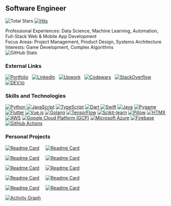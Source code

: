 ## **Software Engineer**
![Total Stars](https://img.shields.io/github/stars/castilloglenn?style=flat&label=Stars&logo=github)
[![Hits](https://hits.seeyoufarm.com/api/count/incr/badge.svg?url=https%3A%2F%2Fgithub.com%2Fcastilloglenn&count_bg=%230085EA&title_bg=%23555555&icon=github.svg&icon_color=%23FFFFFF&title=Visits&edge_flat=false)](https://hits.seeyoufarm.com)

Professional Experiences: Data Science, Machine Learning, Automation, Full-Stack Web & Mobile App Development<br>
Focus Areas: Project Management, Product Design, Systems Architecture<br>
Interests: Game Development, Complex Algorithms<br>
![GitHub Stats](https://github-readme-streak-stats.herokuapp.com/?user=castilloglenn&theme=dark&hide_border=true&date_format=M%20j%5B%2C%20Y%5D&mode=weekly&disable_animations=true&background=0D1118)

### **External Links**

[![Portfolio](https://img.shields.io/badge/Portfolio-000000?style=flat&logo=icloud&logoColor=white)](https://castilloglenn.github.io/)
&nbsp;
[![LinkedIn](https://img.shields.io/badge/LinkedIn-0A66C2?style=flat&logo=linkedin&logoColor=white)](https://www.linkedin.com/in/castilloglenn)
&nbsp;
[![Upwork](https://img.shields.io/badge/Upwork-238636?style=flat&logo=upwork&logoColor=white)](https://www.upwork.com/freelancers/~0134c73d8fad9c2581)
&nbsp;
[![Codewars](https://img.shields.io/badge/Codewars-B1361E?style=flat&logo=codewars&logoColor=white)](https://www.codewars.com/users/castilloglenn)
&nbsp;
[![StackOverflow](https://img.shields.io/badge/StackOverflow-F58025?style=flat&logo=stackoverflow&logoColor=white)](https://stackoverflow.com/users/12091931/glenn)
&nbsp;
[![DEV.to](https://img.shields.io/badge/DEV.to-000000?style=flat&logo=devdotto&logoColor=white)](https://dev.to/castilloglenn)

### **Skills and Technologies**

[![Python](https://img.shields.io/badge/Python-3776AB?style=flat&logo=python&logoColor=white)](https://www.linkedin.com/in/castilloglenn)
[![JavaScript](https://img.shields.io/badge/JavaScript-F7DF1C?style=flat&logo=javascript&logoColor=black)](https://www.linkedin.com/in/castilloglenn)
[![TypeScript](https://img.shields.io/badge/TypeScript-007ACC?style=flat&logo=typescript&logoColor=white)](https://www.linkedin.com/in/castilloglenn)
[![Dart](https://img.shields.io/badge/Dart-00B8D9?style=flat&logo=dart&logoColor=white)](https://www.linkedin.com/in/castilloglenn)
[![Swift](https://img.shields.io/badge/Swift-F05138?style=flat&logo=swift&logoColor=white)](https://www.linkedin.com/in/castilloglenn)
[![Java](https://img.shields.io/badge/Java-007396?style=flat&logo=java&logoColor=white)](https://www.linkedin.com/in/castilloglenn)
[![Pygame](https://img.shields.io/badge/Pygame-F9C5D1?style=flat&logo=pygame&logoColor=black)](https://www.linkedin.com/in/castilloglenn)
[![Flutter](https://img.shields.io/badge/Flutter-02569B?style=flat&logo=flutter&logoColor=white)](https://www.linkedin.com/in/castilloglenn)
[![Vue.js](https://img.shields.io/badge/Vue.js-4FC08D?style=flat&logo=vue.js&logoColor=white)](https://www.linkedin.com/in/castilloglenn)
[![Golang](https://img.shields.io/badge/Go-00ADD8?style=flat&logo=go&logoColor=white)](https://www.linkedin.com/in/castilloglenn)
[![TensorFlow](https://img.shields.io/badge/TensorFlow-FF6F00?style=flat&logo=tensorflow&logoColor=white)](https://www.linkedin.com/in/castilloglenn)
[![Scikit-learn](https://img.shields.io/badge/Scikit--learn-F7931E?style=flat&logo=scikit-learn&logoColor=white)](https://www.linkedin.com/in/castilloglenn)
[![Pillow](https://img.shields.io/badge/Pillow-FF8C00?style=flat&logo=pillow&logoColor=white)](https://www.linkedin.com/in/castilloglenn)
[![HTMX](https://img.shields.io/badge/HTMX-004A7C?style=flat&logo=htmx&logoColor=white)](https://www.linkedin.com/in/castilloglenn)
[![AWS](https://img.shields.io/badge/AWS-232F3E?style=flat&logo=amazonaws&logoColor=white)](https://www.linkedin.com/in/castilloglenn)
[![Google Cloud Platform (GCP)](https://img.shields.io/badge/Google%20Cloud-4285F4?style=flat&logo=google-cloud&logoColor=white)](https://www.linkedin.com/in/castilloglenn)
[![Microsoft Azure](https://img.shields.io/badge/Azure-0078D4?style=flat&logo=microsoftazure&logoColor=white)](https://www.linkedin.com/in/castilloglenn)
[![Firebase](https://img.shields.io/badge/Firebase-FFCA28?style=flat&logo=firebase&logoColor=black)](https://www.linkedin.com/in/castilloglenn)
[![GitHub Actions](https://img.shields.io/badge/GitHub%20Actions-2088FF?style=flat&logo=github-actions&logoColor=white)](https://www.linkedin.com/in/castilloglenn)

### **Personal Projects**
[![Readme Card](https://github-readme-stats.vercel.app/api/pin/?username=castilloglenn&repo=entrepinoy&theme=dark&border_color=1f242b&bg_color=0d1118&title_color=1f6fec&icon_color=9098a0)](https://github.com/castilloglenn/entrepinoy)&nbsp;&nbsp;&nbsp;&nbsp;&nbsp;[![Readme Card](https://github-readme-stats.vercel.app/api/pin/?username=castilloglenn&repo=slime-smashers&theme=dark&border_color=1f242b&bg_color=0d1118&title_color=1f6fec&icon_color=9098a0)](https://github.com/castilloglenn/slime-smashers)

[![Readme Card](https://github-readme-stats.vercel.app/api/pin/?username=castilloglenn&repo=shell-scripts&theme=dark&border_color=1f242b&bg_color=0d1118&title_color=1f6fec&icon_color=9098a0)](https://github.com/castilloglenn/shell-scripts)&nbsp;&nbsp;&nbsp;&nbsp;&nbsp;[![Readme Card](https://github-readme-stats.vercel.app/api/pin/?username=castilloglenn&repo=retail-sales-system&theme=dark&border_color=1f242b&bg_color=0d1118&title_color=1f6fec&icon_color=9098a0)](https://github.com/castilloglenn/retail-sales-system)

[![Readme Card](https://github-readme-stats.vercel.app/api/pin/?username=castilloglenn&repo=fred-gen-merch-system&theme=dark&border_color=1f242b&bg_color=0d1118&title_color=1f6fec&icon_color=9098a0)](https://github.com/castilloglenn/fred-gen-merch-system)&nbsp;&nbsp;&nbsp;&nbsp;&nbsp;[![Readme Card](https://github-readme-stats.vercel.app/api/pin/?username=castilloglenn&repo=task-logger&theme=dark&border_color=1f242b&bg_color=0d1118&title_color=1f6fec&icon_color=9098a0)](https://github.com/castilloglenn/task-logger)

[![Readme Card](https://github-readme-stats.vercel.app/api/pin/?username=castilloglenn&repo=enrollment-system&theme=dark&border_color=1f242b&bg_color=0d1118&title_color=1f6fec&icon_color=9098a0)](https://github.com/castilloglenn/enrollment-system)&nbsp;&nbsp;&nbsp;&nbsp;&nbsp;[![Readme Card](https://github-readme-stats.vercel.app/api/pin/?username=castilloglenn&repo=dataflow-animation&theme=dark&border_color=1f242b&bg_color=0d1118&title_color=1f6fec&icon_color=9098a0)](https://github.com/castilloglenn/dataflow-animation)

[![Readme Card](https://github-readme-stats.vercel.app/api/pin/?username=castilloglenn&repo=castilloglenn.github.io&theme=dark&border_color=1f242b&bg_color=0d1118&title_color=1f6fec&icon_color=9098a0)](https://github.com/castilloglenn/castilloglenn.github.io)&nbsp;&nbsp;&nbsp;&nbsp;&nbsp;[![Readme Card](https://github-readme-stats.vercel.app/api/pin/?username=castilloglenn&repo=neko&theme=dark&border_color=1f242b&bg_color=0d1118&title_color=1f6fec&icon_color=9098a0)](https://github.com/castilloglenn/neko)

[![Activity Graph](https://github-readme-activity-graph.vercel.app/graph?username=castilloglenn&theme=github-compact&days=14&custom_title=Activity%20over%20the%20past%2014%20days&hide_border=true&height=300)](https://github.com/castilloglenn?tab=repositories)
